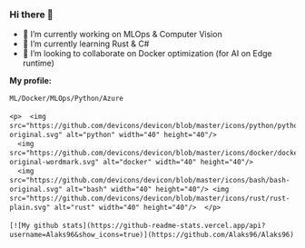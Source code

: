 ### Hi there 👋


- 🔭 I’m currently working on MLOps & Computer Vision
- 🌱 I’m currently learning Rust & C#
- 👯 I’m looking to collaborate on Docker optimization (for AI on Edge runtime)

**My profile:**

    ML/Docker/MLOps/Python/Azure

    <p>  <img src="https://github.com/devicons/devicon/blob/master/icons/python/python-original.svg" alt="python" width="40" height="40"/>  
      <img src="https://github.com/devicons/devicon/blob/master/icons/docker/docker-original-wordmark.svg" alt="docker" width="40" height="40"/>
      <img src="https://github.com/devicons/devicon/blob/master/icons/bash/bash-original.svg" alt="bash" width="40" height="40"/> <img src="https://github.com/devicons/devicon/blob/master/icons/rust/rust-plain.svg" alt="rust" width="40" height="40"/>  </p>

    [![My github stats](https://github-readme-stats.vercel.app/api?username=Alaks96&show_icons=true)](https://github.com/Alaks96/Alaks96)
